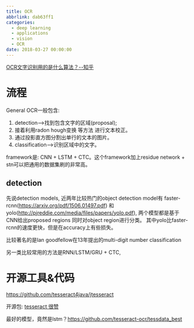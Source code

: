 ```yaml
---
title: OCR
abbrlink: dab63ff1
categories:
  - deep learning
  - applications
  - vision
  - OCR
date: 2018-03-27 00:00:00
---
```

[OCR文字识别用的是什么算法？--知乎](https://www.zhihu.com/question/20191727)


# 流程

General OCR一般包含:

1. detection-->找到包含文字的区域(proposal);
  1. 接着利用radon hough变换 等方法 进行文本校正。
  1. 通过投影直方图分割出单行的文本的图片。
1. classification-->识别区域中的文字。


framework是: CNN + LSTM + CTC。这个framework加上residue network + stn可以把通用的数据集刷的非常高。


## detection

先说detection models, 近两年比较热门的object detection model有 faster-rcnn(https://arxiv.org/pdf/1506.01497.pdf) 和 yolo(http://pjreddie.com/media/files/papers/yolo.pdf), 两个模型都是基于CNN给出proposed regions 同时对object region进行分类。 其中yolo比faster-rcnn的速度更快，但是在accuracy上有些损失。

比较著名的是Ian goodfellow在13年提出的multi-digit number classification

另一类比较常用的方法是RNN/LSTM/GRU + CTC,


# 开源工具&代码
https://github.com/tesseract4java/jtesseract


开源包: [tesseract 很赞](https://github.com/tesseract-ocr/tesseract)


最好的模型，竟然是lstm？https://github.com/tesseract-ocr/tessdata_best

